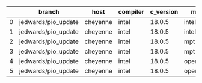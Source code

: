 |    | branch              | host     | compiler   | c_version   | mpi      | m_version   | o_g   | os    | build   |   u_pass |   u_fail |   s_pass |   s_fail |   e_pass |   e_fail |   nuopc_pass |   nuopc_fail | hash                                                                                                                                       | modified            |
|----|---------------------|----------|------------|-------------|----------|-------------|-------|-------|---------|----------|----------|----------|----------|----------|----------|--------------|--------------|--------------------------------------------------------------------------------------------------------------------------------------------|---------------------|
|  0 | jedwards/pio_update | cheyenne | intel      | 18.0.5      | intelmpi | 2018.4.274  | O     | Linux | Fail    |     9033 |        0 |       49 |        0 |       80 |        0 |           50 |            0 | [artifacts](https://github.com/esmf-org/esmf-test-artifacts/tree/cheyenne/jedwards_pio_update/cheyenne/intel/18.0.5/O/intelmpi/2018.4.274) | 02/07/2022_10:37:16 |
|  1 | jedwards/pio_update | cheyenne | intel      | 18.0.5      | intelmpi | 2018.4.274  | g     | Linux | Fail    |    13657 |        0 |       49 |        0 |       80 |        0 |           50 |            0 | [artifacts](https://github.com/esmf-org/esmf-test-artifacts/tree/cheyenne/jedwards_pio_update/cheyenne/intel/18.0.5/g/intelmpi/2018.4.274) | 02/07/2022_10:37:16 |
|  2 | jedwards/pio_update | cheyenne | intel      | 18.0.5      | mpt      | 2.19        | O     | Linux | Fail    |     9033 |        0 |       49 |        0 |       80 |        0 |            0 |           50 | [artifacts](https://github.com/esmf-org/esmf-test-artifacts/tree/cheyenne/jedwards_pio_update/cheyenne/intel/18.0.5/O/mpt/2.19)            | 02/07/2022_10:37:16 |
|  3 | jedwards/pio_update | cheyenne | intel      | 18.0.5      | mpt      | 2.19        | g     | Linux | Fail    |    13657 |        0 |       49 |        0 |       80 |        0 |            0 |           50 | [artifacts](https://github.com/esmf-org/esmf-test-artifacts/tree/cheyenne/jedwards_pio_update/cheyenne/intel/18.0.5/g/mpt/2.19)            | 02/07/2022_10:37:16 |
|  4 | jedwards/pio_update | cheyenne | intel      | 18.0.5      | openmpi  | 3.1.4       | O     | Linux | Fail    |     9033 |        0 |       49 |        0 |       80 |        0 |           50 |            0 | [artifacts](https://github.com/esmf-org/esmf-test-artifacts/tree/cheyenne/jedwards_pio_update/cheyenne/intel/18.0.5/O/openmpi/3.1.4)       | 02/07/2022_10:37:16 |
|  5 | jedwards/pio_update | cheyenne | intel      | 18.0.5      | openmpi  | 3.1.4       | g     | Linux | Fail    |    13657 |        0 |       49 |        0 |       80 |        0 |           50 |            0 | [artifacts](https://github.com/esmf-org/esmf-test-artifacts/tree/cheyenne/jedwards_pio_update/cheyenne/intel/18.0.5/g/openmpi/3.1.4)       | 02/07/2022_10:37:16 |